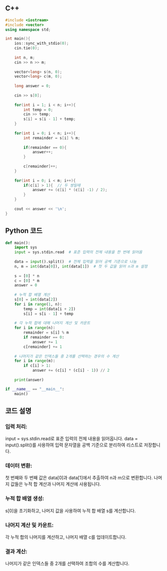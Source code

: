 ## C++ 
```C++ 코드
#include <iostream>
#include <vector>
using namespace std;

int main(){
    ios::sync_with_stdio(0);
    cin.tie(0);
    
    int n, m;
    cin >> n >> m;
    
    vector<long> s(n, 0);
    vector<long> c(m, 0);
    
    long answer = 0;
    
    cin >> s[0];
    
    for(int i = 1; i < n; i++){
        int temp = 0;
        cin >> temp;
        s[i] = s[i - 1] + temp;
    }
    
    for(int i = 0; i < n; i++){
        int remainder = s[i] % m;
        
        if(remainder == 0){
            answer++;
        }
        
        c[remainder]++;
    }
    
    for(int i = 0; i < m; i++){
        if(c[i] > 1){  // 두 쌍일때
            answer += (c[i] * (c[i] -1) / 2);
        }
    }
    
    cout << answer << '\n';
}
```
## Python 코드
```python
def main():
    import sys
    input = sys.stdin.read  # 표준 입력의 전체 내용을 한 번에 읽어옴
    
    data = input().split()  # 전체 입력을 읽어 공백 기준으로 나눔
    n, m = int(data[0]), int(data[1])  # 첫 두 값을 읽어 n과 m 설정
    
    s = [0] * n
    c = [0] * m
    answer = 0
    
    # 누적 합 배열 계산
    s[0] = int(data[2])
    for i in range(1, n):
        temp = int(data[i + 2])
        s[i] = s[i - 1] + temp
    
    # 각 누적 합에 대해 나머지 계산 및 카운트
    for i in range(n):
        remainder = s[i] % m
        if remainder == 0:
            answer += 1
        c[remainder] += 1
    
    # 나머지가 같은 인덱스들 중 2개를 선택하는 경우의 수 계산
    for i in range(m):
        if c[i] > 1:
            answer += (c[i] * (c[i] - 1)) // 2
    
    print(answer)

if __name__ == "__main__":
    main()
```
## 코드 설명
### 입력 처리:

input = sys.stdin.read로 표준 입력의 전체 내용을 읽어옵니다.
data = input().split()를 사용하여 입력 문자열을 공백 기준으로 분리하여 리스트로 저장합니다.
### 데이터 변환:

첫 번째와 두 번째 값은 data[0]과 data[1]에서 추출하여 n과 m으로 변환합니다.
나머지 값들은 누적 합 계산과 나머지 계산에 사용됩니다.
### 누적 합 배열 생성:

s[0]을 초기화하고, 나머지 값을 사용하여 누적 합 배열 s를 계산합니다.
### 나머지 계산 및 카운트:

각 누적 합의 나머지를 계산하고, 나머지 배열 c를 업데이트합니다.
### 결과 계산:

나머지가 같은 인덱스들 중 2개를 선택하여 조합의 수를 계산합니다.
